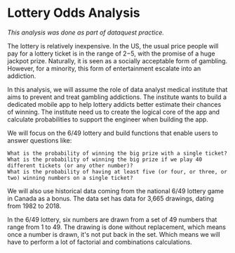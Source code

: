 # Lottery Odds Analysis

*This analysis was done as part of dataquest practice.*

The lottery is relatively inexpensive. In the US, the usual price people will pay for a lottery ticket is in the range of $2-$5, with the promise of a huge jackpot prize. Naturally, it is seen as a socially acceptable form of gambling. However, for a minority, this form of entertainment escalate into an addiction.

In this analysis, we will assume the role of data analyst medical institute that aims to prevent and treat gambling addictions. The institute wants to build a dedicated mobile app to help lottery addicts better estimate their chances of winning. The institute need us to create the logical core of the app and calculate probabilities to support the engineer when building the app.

We will focus on the 6/49 lottery and build functions that enable users to answer questions like:

    What is the probability of winning the big prize with a single ticket?
    What is the probability of winning the big prize if we play 40 different tickets (or any other number)?
    What is the probability of having at least five (or four, or three, or two) winning numbers on a single ticket?

We will also use historical data coming from the national 6/49 lottery game in Canada as a bonus. The data set has data for 3,665 drawings, dating from 1982 to 2018.

In the 6/49 lottery, six numbers are drawn from a set of 49 numbers that range from 1 to 49. The drawing is done without replacement, which means once a number is drawn, it's not put back in the set. Which means we will have to perform a lot of factorial and combinations calculations.

